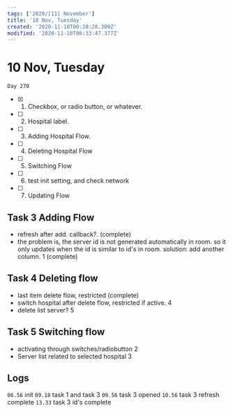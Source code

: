 ```yaml
---
tags: ['2020/[11] November']
title: '10 Nov, Tuesday'
created: '2020-11-10T00:28:28.309Z'
modified: '2020-11-10T06:33:47.377Z'
---
```


# 10 Nov, Tuesday

`Day 270`

- [x] 1. Checkbox, or radio button, or whatever.
- [ ] 2. Hospital label. 
- [ ] 3. Adding Hospital Flow.
- [ ] 4. Deleting Hospital Flow
- [ ] 5. Switching Flow
- [ ] 6. test init setting, and check network
- [ ] 7. Updating Flow

## Task 3 Adding Flow
- refresh after add. callback?. (complete)
- the problem is, the server id is not generated automatically in room. so it only updates when the id is similar to id's in room. solution: add another column. 1 (complete)

## Task 4 Deleting flow
- last item delete flow, restricted (complete)
- switch hospital after delete flow, restricted if active. 4
- delete list server? 5

## Task 5 Switching flow
- activating through switches/radiobutton 2
- Server list related to selected hospital 3

## Logs
`06.56` init
`09.18` task 1 and task 3
`09.56` task 3 opened
`10.56` task 3 refresh complete
`13.33` task 3 id's complete

